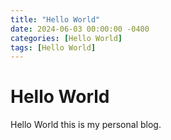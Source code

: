 ```yaml
---
title: "Hello World"
date: 2024-06-03 00:00:00 -0400
categories: [Hello World]
tags: [Hello World]
---
```


# Hello World

Hello World this is my personal blog.